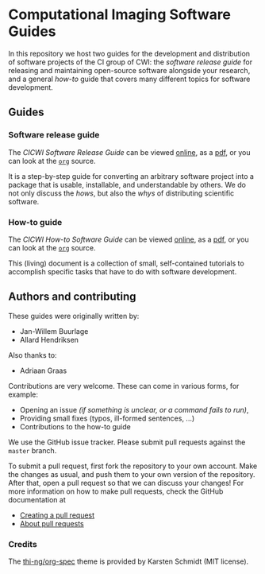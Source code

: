 # Computational Imaging Software Guides

In this repository we host two guides for the development and distribution of
software projects of the CI group of CWI: the _software release guide_ for
releasing and maintaining open-source software alongside your research, and a
general _how-to_ guide that covers many different topics for software
development.

## Guides
### Software release guide

The _CICWI Software Release Guide_ can be viewed
[online](https://cicwi.github.io/software-guidelines/software-release-guide), as
a
[pdf](https://github.com/cicwi/software-guidelines/raw/master/docs/software-release-guide.pdf),
or you can look at the
[`org`](https://github.com/cicwi/software-guidelines/raw/master/software-release-guide.org)
source.

It is a step-by-step guide for converting an arbitrary software project into a
package that is usable, installable, and understandable by others. We do not
only discuss the _hows_, but also the _whys_ of distributing scientific
software.

### How-to guide

The _CICWI How-to Software Guide_ can be viewed
[online](https://cicwi.github.io/software-guidelines/how-to-guide), as a
[pdf](https://github.com/cicwi/software-guidelines/raw/master/docs/how-to-guide.pdf),
or you can look at the
[`org`](https://github.com/cicwi/software-guidelines/raw/master/how-to-guide.org)
source.

This (living) document is a collection of small, self-contained tutorials to
accomplish specific tasks that have to do with software development.

## Authors and contributing

These guides were originally written by:
- Jan-Willem Buurlage
- Allard Hendriksen

Also thanks to:
- Adriaan Graas

Contributions are very welcome. These can come in various forms, for example:
- Opening an issue _(if something is unclear, or a command fails to run)_,
- Providing small fixes (typos, ill-formed sentences, ...)
- Contributions to the how-to guide

We use the GitHub issue tracker. Please submit pull requests against the
`master` branch.

To submit a pull request, first fork the repository to your own account. Make the changes as usual, and push them to your own version of the repository. After that, open a pull request so that we can discuss your changes!
For more information on how to make pull requests, check the GitHub documentation at
- [Creating a pull request](https://help.github.com/articles/creating-a-pull-request/)
- [About pull requests](https://help.github.com/articles/about-pull-requests/)

### Credits
The [thi-ng/org-spec](https://github.com/thi-ng/org-spec) theme is provided by Karsten Schmidt (MIT license).
